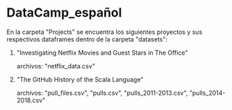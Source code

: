 # DataCamp_español

En la carpeta "Projects" se encuentra los siguientes proyectos y sus respectivos dataframes dentro de la carpeta "datasets":
  1. "Investigating Netflix Movies and Guest Stars in The Office"

      archivos: "netflix_data.csv"

  2. "The GitHub History of the Scala Language"

      archivos: "pull_files.csv", "pulls.csv", "pulls_2011-2013.csv", "pulls_2014-2018.csv" 

